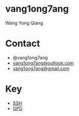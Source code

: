 # vang1ong7ang

Wang Yong Qiang

# Contact

- @vang1ong7ang
- <vang1ong7ang@outlook.com>
- <vang1ong7ang@gmail.com>

# Key

- [SSH](ssh)
- [GPG](gpg)
